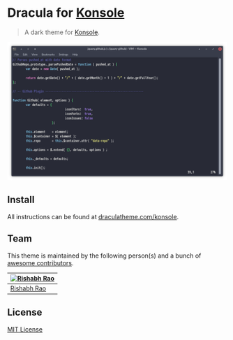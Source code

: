 # Dracula for [Konsole](https://konsole.kde.org)

> A dark theme for [Konsole](https://konsole.kde.org).

![Screenshot](./screenshot.png)

## Install

All instructions can be found at [draculatheme.com/konsole](https://draculatheme.com/konsole).

## Team

This theme is maintained by the following person(s) and a bunch of [awesome contributors](https://github.com/dracula/template/graphs/contributors).

[![Rishabh Rao](https://avatars0.githubusercontent.com/u/342789?v=3&s=70)](https://github.com/rishabhsrao) |
--- |
[Rishabh Rao](https://github.com/rishabhsrao) |

## License

[MIT License](./LICENSE)
